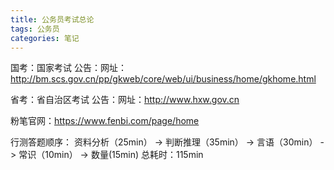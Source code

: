 ```yaml
---
title: 公务员考试总论
tags: 公务员
categories: 笔记
---
```


国考：国家考试
公告：网址：http://bm.scs.gov.cn/pp/gkweb/core/web/ui/business/home/gkhome.html

省考：省自治区考试
公告：网址：http://www.hxw.gov.cn


粉笔官网：https://www.fenbi.com/page/home

行测答题顺序： 资料分析（25min） -> 判断推理（35min） -> 言语（30min） -> 常识（10min） -> 数量(15min)
总耗时：115min